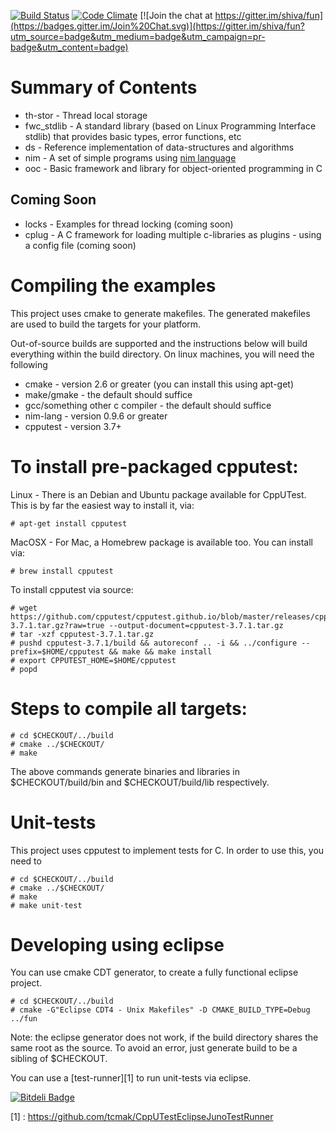[![Build Status](https://travis-ci.org/shiva/fun.svg?branch=master)](https://travis-ci.org/shiva/fun)
[![Code Climate](https://codeclimate.com/github/shiva/fun/badges/gpa.svg)](https://codeclimate.com/github/shiva/fun)
[![Join the chat at https://gitter.im/shiva/fun](https://badges.gitter.im/Join%20Chat.svg)](https://gitter.im/shiva/fun?utm_source=badge&utm_medium=badge&utm_campaign=pr-badge&utm_content=badge)

Summary of Contents
===================

 - th-stor     - Thread local storage 
 - fwc_stdlib  - A standard library (based on Linux Programming Interface stdlib) that provides basic types, error functions, etc 
 - ds          - Reference implementation of data-structures and algorithms
 - nim         - A set of simple programs using [nim language](http://nim-lang.org/) 
 - ooc         - Basic framework and library for object-oriented programming in C

Coming Soon
------------
 - locks       - Examples for thread locking (coming soon)
 - cplug       - A C framework for loading multiple c-libraries as plugins - using a config file (coming soon)


Compiling the examples 
======================
This project uses cmake to generate makefiles. The generated makefiles are used to build the targets for your platform. 

Out-of-source builds are supported and the instructions below will build everything within the build directory.
On linux machines, you will need the following

 - cmake - version 2.6 or greater (you can install this using apt-get)
 - make/gmake - the default should suffice
 - gcc/something other c compiler - the default should suffice
 - nim-lang - version 0.9.6 or greater
 - cpputest - version 3.7+

To install pre-packaged cpputest:
=========================
Linux  - There is an Debian and Ubuntu package available for CppUTest. This is by far the easiest way to install it, via:

    # apt-get install cpputest

MacOSX - For Mac, a Homebrew package is available too. You can install via:

    # brew install cpputest

To install cpputest via source:

    # wget https://github.com/cpputest/cpputest.github.io/blob/master/releases/cpputest-3.7.1.tar.gz?raw=true --output-document=cpputest-3.7.1.tar.gz
    # tar -xzf cpputest-3.7.1.tar.gz
    # pushd cpputest-3.7.1/build && autoreconf .. -i && ../configure --prefix=$HOME/cpputest && make && make install
    # export CPPUTEST_HOME=$HOME/cpputest
    # popd

Steps to compile all targets:
========================

    # cd $CHECKOUT/../build
    # cmake ../$CHECKOUT/
    # make

The above commands generate binaries and libraries in $CHECKOUT/build/bin and $CHECKOUT/build/lib respectively.

Unit-tests
==========
This project uses cpputest to implement tests for C. In order to use this, you need to 
    
    # cd $CHECKOUT/../build
    # cmake ../$CHECKOUT/
    # make
    # make unit-test

Developing using eclipse 
=====================
You can use cmake CDT generator, to create a fully functional eclipse project.

    # cd $CHECKOUT/../build
    # cmake -G"Eclipse CDT4 - Unix Makefiles" -D CMAKE_BUILD_TYPE=Debug ../fun

Note: the eclipse generator does not work, if the build directory shares the same root as the source. To avoid an error, just generate build to be a sibling of $CHECKOUT.

You can use a [test-runner][1] to run unit-tests via eclipse.

[![Bitdeli Badge](https://d2weczhvl823v0.cloudfront.net/shiva/fun/trend.png)](https://bitdeli.com/free "Bitdeli Badge")

[1] : https://github.com/tcmak/CppUTestEclipseJunoTestRunner
